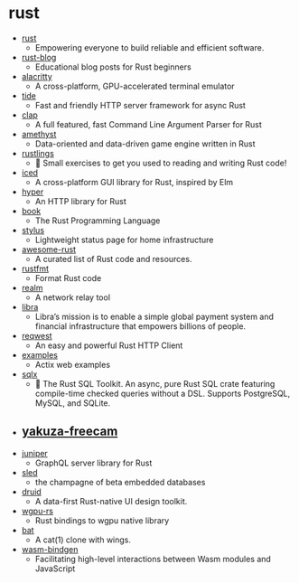# rust
- [rust](https://github.com/rust-lang/rust)
  - Empowering everyone to build reliable and efficient software.
- [rust-blog](https://github.com/pretzelhammer/rust-blog)
  - Educational blog posts for Rust beginners
- [alacritty](https://github.com/alacritty/alacritty)
  - A cross-platform, GPU-accelerated terminal emulator
- [tide](https://github.com/http-rs/tide)
  - Fast and friendly HTTP server framework for async Rust
- [clap](https://github.com/clap-rs/clap)
  - A full featured, fast Command Line Argument Parser for Rust
- [amethyst](https://github.com/amethyst/amethyst)
  - Data-oriented and data-driven game engine written in Rust
- [rustlings](https://github.com/rust-lang/rustlings)
  - 🦀 Small exercises to get you used to reading and writing Rust code!
- [iced](https://github.com/hecrj/iced)
  - A cross-platform GUI library for Rust, inspired by Elm
- [hyper](https://github.com/hyperium/hyper)
  - An HTTP library for Rust
- [book](https://github.com/rust-lang/book)
  - The Rust Programming Language
- [stylus](https://github.com/mmastrac/stylus)
  - Lightweight status page for home infrastructure
- [awesome-rust](https://github.com/rust-unofficial/awesome-rust)
  - A curated list of Rust code and resources.
- [rustfmt](https://github.com/rust-lang/rustfmt)
  - Format Rust code
- [realm](https://github.com/zhboner/realm)
  - A network relay tool
- [libra](https://github.com/libra/libra)
  - Libra’s mission is to enable a simple global payment system and financial infrastructure that empowers billions of people.
- [reqwest](https://github.com/seanmonstar/reqwest)
  - An easy and powerful Rust HTTP Client
- [examples](https://github.com/actix/examples)
  - Actix web examples
- [sqlx](https://github.com/launchbadge/sqlx)
  - 🧰 The Rust SQL Toolkit. An async, pure Rust SQL crate featuring compile-time checked queries without a DSL. Supports PostgreSQL, MySQL, and SQLite.
- [yakuza-freecam](https://github.com/etra0/yakuza-freecam)
  - 
- [juniper](https://github.com/graphql-rust/juniper)
  - GraphQL server library for Rust
- [sled](https://github.com/spacejam/sled)
  - the champagne of beta embedded databases
- [druid](https://github.com/xi-editor/druid)
  - A data-first Rust-native UI design toolkit.
- [wgpu-rs](https://github.com/gfx-rs/wgpu-rs)
  - Rust bindings to wgpu native library
- [bat](https://github.com/sharkdp/bat)
  - A cat(1) clone with wings.
- [wasm-bindgen](https://github.com/rustwasm/wasm-bindgen)
  - Facilitating high-level interactions between Wasm modules and JavaScript
